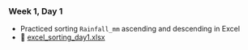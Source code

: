 ### Week 1, Day 1
- Practiced sorting `Rainfall_mm` ascending and descending in Excel  
- 📂 [excel_sorting_day1.xlsx](excel/excel_sorting_day1.xlsx)
